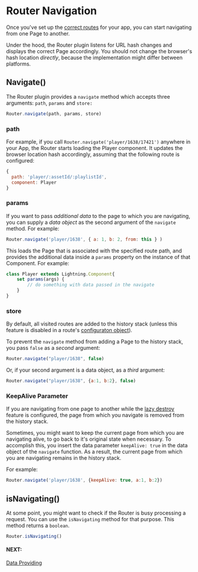 # Router Navigation

Once you've set up the [correct routes](configuration.md) for your app, you can start navigating from one Page to another.

Under the hood, the Router plugin listens for URL hash changes and displays the correct Page accordingly. You should
not change the browser's hash location *directly*, because the implementation might differ between platforms.

## Navigate()

The Router plugin provides a `navigate` method which accepts three arguments: `path`, `params` and `store:`

```js
Router.navigate(path, params, store)
```

### **path**

For example, if you call `Router.navigate('player/1638/17421')` anywhere in your App, the Router starts loading the Player
component. It updates the browser location hash accordingly, assuming that the following route is configured:

```js
{
  path: 'player/:assetId/:playlistId',
  component: Player
}
```

### params

If you want to pass *additional data* to the page to which you are navigating, you can supply a *data object*
as the second argument of the `navigate` method. For example:

```js
Router.navigate('player/1638', { a: 1, b: 2, from: this } )
```

This loads the Page that is associated with the specified route path, and provides the additional data inside
a `params` property on the instance of that Component. For example:

```js
class Player extends Lightning.Component{
    set params(args) {
        // do something with data passed in the navigate
    }
}
```

### store

By default, all visited routes are added to the history stack (unless this feature is disabled in a route's [configuraton object](configuration.md#preventstorage)).

To prevent the `navigate` method from adding a Page to the history stack, you pass
`false` as a *second* argument:

```js
Router.navigate("player/1638", false)
```

Or, if your second argument is a data object, as a *third* argument:

```js
Router.navigate("player/1638", {a:1, b:2}, false)
```

### KeepAlive Parameter

If you are navigating from one page to another while the [lazy destroy](settings.md#lazyDestroy) feature is configured, the page from which you navigate is removed from the history stack.

Sometimes, you might want to keep the current page from which you are navigating alive, to go back to it's original state when necessary. To accomplish this, you insert the data parameter `keepAlive: true` in the data object of the `navigate` function. As a result, the current page from which you are navigating  remains in the history stack.

For example:

```js
Router.navigate('player/1638', {keepAlive: true, a:1, b:2})
```

## isNavigating()

At some point, you might want to check if the Router is busy processing a request. You can use the `isNavigating` method for that purpose. This method returns a `boolean`.

```js
Router.isNavigating()
```

#### NEXT:
[Data Providing](dataproviding.md)
